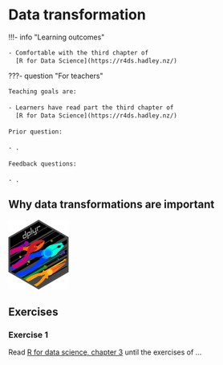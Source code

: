 # Data transformation

!!!- info "Learning outcomes"

    - Comfortable with the third chapter of
      [R for Data Science](https://r4ds.hadley.nz/)

???- question "For teachers"

    Teaching goals are:

    - Learners have read part the third chapter of
      [R for Data Science](https://r4ds.hadley.nz/)

    Prior question:

    - .

    Feedback questions:

    - .

## Why data transformations are important

![The dplyr logo](../logo/dplyr_logo_50.png)

## Exercises

### Exercise 1

Read [R for data science, chapter 3](https://r4ds.hadley.nz/data-transform.html)
until the exercises of ...
